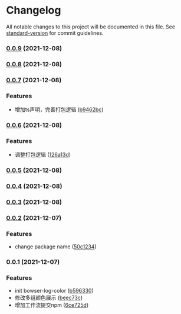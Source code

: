# Changelog

All notable changes to this project will be documented in this file. See [standard-version](https://github.com/conventional-changelog/standard-version) for commit guidelines.

### [0.0.9](https://github.com/nan1010082085/browser-log-color/compare/v0.0.8...v0.0.9) (2021-12-08)

### [0.0.8](https://github.com/nan1010082085/browser-log-color/compare/v0.0.7...v0.0.8) (2021-12-08)

### [0.0.7](https://github.com/nan1010082085/browser-log-color/compare/v0.0.6...v0.0.7) (2021-12-08)


### Features

* 增加ts声明，完善打包逻辑 ([b9462bc](https://github.com/nan1010082085/browser-log-color/commit/b9462bcc318100bd4198bdd285e1122e02ce4efd))

### [0.0.6](https://github.com/nan1010082085/bowser-log-color/compare/v0.0.5...v0.0.6) (2021-12-08)


### Features

* 调整打包逻辑 ([126a13d](https://github.com/nan1010082085/bowser-log-color/commit/126a13dc460684f0bf0b04fc75700b640d6e5a75))

### [0.0.5](https://github.com/nan1010082085/bowser-log-color/compare/v0.0.4...v0.0.5) (2021-12-08)

### [0.0.4](https://github.com/nan1010082085/bowser-log-color/compare/v0.0.3...v0.0.4) (2021-12-08)

### [0.0.3](https://github.com/nan1010082085/bowser-log-color/compare/v0.0.2...v0.0.3) (2021-12-08)

### [0.0.2](https://github.com/nan1010082085/bowser-log-color/compare/v0.0.1...v0.0.2) (2021-12-07)


### Features

* change package name ([50c1234](https://github.com/nan1010082085/bowser-log-color/commit/50c12342d1d66761b1466f9ee7353f2cc8951020))

### 0.0.1 (2021-12-07)


### Features

* init bowser-log-color ([b596330](https://github.com/nan1010082085/bowser-log-color/commit/b596330e5ff58f382a8865b1e9b87fc98860fcd4))
* 修改多组颜色展示 ([beec73c](https://github.com/nan1010082085/bowser-log-color/commit/beec73c4f4cfdd1cbcb923d4ec4ae5571da305c3))
* 增加工作流提交npm ([6ce725d](https://github.com/nan1010082085/bowser-log-color/commit/6ce725d860309709562250cb26e8cde6e71f9102))
